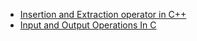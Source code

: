
- [Insertion and Extraction operator in C++](./Insertion&Extraction_Operator_in_C++.md)
- [Input and Output Operations In C](Input_Output_Operations_in_C.md)
